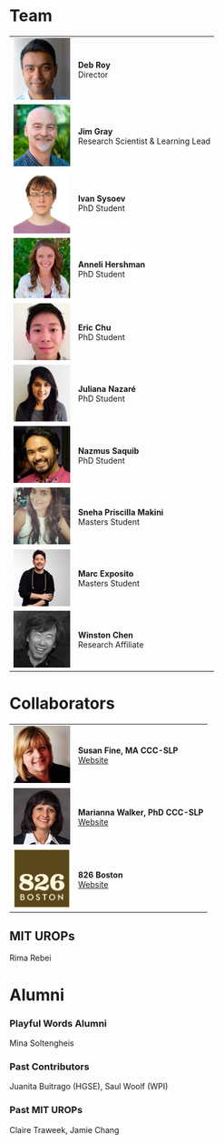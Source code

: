 
# Team

<table>
	<tr>
		<td width="100px">
			<img src="/images/team/deb-roy.jpg" width="100px">
		</td>
		<td>
			<strong>Deb Roy</strong><br>Director
		</td>
	</tr>
	<tr>
		<td width="100px">
			<img src="/images/team/jim-gray.jpg" width="100px">
		</td>
		<td>
			<strong>Jim Gray</strong><br>Research Scientist & Learning Lead
		</td>
	</tr>
	<tr>
		<td width="100px">
			<img src="/images/team/ivan-sysoev.jpg" width="100px">
		</td>
		<td>
			<strong>Ivan Sysoev</strong><br>PhD Student
		</td>
	</tr>
	<tr>
		<td width="100px">
			<img src="/images/team/anneli-hershman.jpg" width="100px">
		</td>
		<td>
			<strong>Anneli Hershman</strong><br>PhD Student
		</td>
	</tr>
	<tr>
		<td width="100px">
			<img src="/images/team/eric-chu.jpeg" width="100px">
		</td>
		<td>
			<strong>Eric Chu</strong><br>PhD Student
		</td>
	</tr>
	<tr>
		<td width="100px">
			<img src="/images/team/juliana-nazare.jpg" width="100px">
		</td>
		<td>
			<strong>Juliana Nazaré</strong><br>PhD Student
		</td>
	</tr>
	<tr>
		<td width="100px">
			<img src="/images/team/nazmus-saquib.png" width="100px">
		</td>
		<td>
			<strong>Nazmus Saquib</strong><br>PhD Student
		</td>
	</tr>
	<tr>
		<td width="100px">
			<img src="/images/team/sneha-makini.jpg" width="100px">
		</td>
		<td>
			<strong>Sneha Priscilla Makini</strong><br>Masters Student
		</td>
	</tr>
	<tr>
		<td width="100px">
			<img src="/images/team/marc-exposito.jpg" width="100px">
		</td>
		<td>
			<strong>Marc Exposito</strong><br>Masters Student
		</td>
	</tr>
	<tr>
		<td width="100px">
			<img src="/images/team/winston-chen.png" width="100px">
		</td>
		<td>
			<strong>Winston Chen</strong><br>Research Affiliate
		</td>
	</tr>
</table>

# Collaborators
<table>
	<tr>
		<td width="100px">
			<img src="/images/team/susan_fine.jpg" width="100px">
		</td>
		<td>
			<strong>Susan Fine, MA CCC-SLP</strong><br><a href="https://bouve.northeastern.edu/directory/susan-fine/">Website</a>
		</td>
	</tr>
	<tr>
		<td width="100px">
			<img src="/images/team/marianna-walker.jpg" width="100px">
		</td>
		<td>
			<strong>Marianna Walker, PhD CCC-SLP</strong><br><a href="http://www.ecu.edu/cs-dhs/csd/faculty/walkerm.cfm">Website</a>
		</td>
	</tr>
	<tr>
		<td width="100px">
			<img src="/images/team/826-boston-logo.jpg" width="100px">
		</td>
		<td>
			<strong>826 Boston</strong><br><a href="http://826boston.org">Website</a>
		</td>
	</tr>
</table>

## MIT UROPs
Rima Rebei

# Alumni

### Playful Words Alumni
Mina Soltengheis

### Past Contributors
Juanita Buitrago (HGSE), Saul Woolf (WPI)

### Past MIT UROPs
Claire Traweek, Jamie Chang
